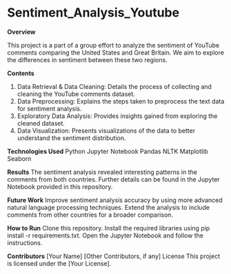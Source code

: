 # Sentiment_Analysis_Youtube

**Overview**

This project is a part of a group effort to analyze the sentiment of YouTube comments comparing the United States and Great Britain. We aim to explore the differences in sentiment between these two regions.

**Contents**
1. Data Retrieval & Data Cleaning: Details the process of collecting and cleaning the YouTube comments dataset.
2. Data Preprocessing: Explains the steps taken to preprocess the text data for sentiment analysis.
3. Exploratory Data Analysis: Provides insights gained from exploring the cleaned dataset.
4. Data Visualization: Presents visualizations of the data to better understand the sentiment distribution.


**Technologies Used**
Python
Jupyter Notebook
Pandas
NLTK
Matplotlib
Seaborn

**Results**
The sentiment analysis revealed interesting patterns in the comments from both countries. Further details can be found in the Jupyter Notebook provided in this repository.

**Future Work**
Improve sentiment analysis accuracy by using more advanced natural language processing techniques.
Extend the analysis to include comments from other countries for a broader comparison.

**How to Run**
Clone this repository.
Install the required libraries using pip install -r requirements.txt.
Open the Jupyter Notebook and follow the instructions.

**Contributors**
[Your Name]
[Other Contributors, if any]
License
This project is licensed under the [Your License].
